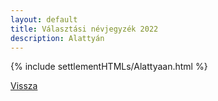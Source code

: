 ```yaml
---
layout: default
title: Választási névjegyzék 2022
description: Alattyán
---
```


{% include settlementHTMLs/Alattyaan.html %}

[Vissza](./)